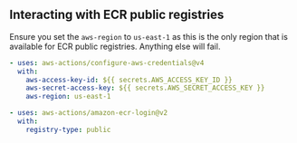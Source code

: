 ## Interacting with ECR public registries

Ensure you set the `aws-region` to `us-east-1` as this is the only region that is available for ECR public registries. Anything else will fail.

```yml
- uses: aws-actions/configure-aws-credentials@v4
  with:
    aws-access-key-id: ${{ secrets.AWS_ACCESS_KEY_ID }}
    aws-secret-access-key: ${{ secrets.AWS_SECRET_ACCESS_KEY }}
    aws-region: us-east-1

- uses: aws-actions/amazon-ecr-login@v2
  with:
    registry-type: public
```
